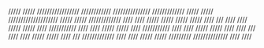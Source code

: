 /////         /////  /////////////////     ////////////    /////////////// /////////////
 /////      /////  ////////////////////  /////      /////  /////////////   ////       //// 
  /////   /////           /////            /////     ////  ///             ////      ////
      /////               /////               ////         ///////////     ////   ////
      /////               /////                  ////      ///////////     ////  ////
      /////               /////        ////        ////    ///             ////    ////
      /////               /////          ////       ///    /////////////   ////      ////
      /////               /////             /////////      //////////////  ////       ////
